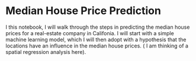 # Median House Price Prediction

I this notebook, I will walk through the steps in predicting the median house prices for a real-estate company in Califonia.
I will start with a simple machine learning model, which I will then adopt with a hypothesis that the locations have an influence in the median house prices. ( I am thinking of a spatial regression analysis here).


